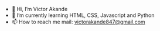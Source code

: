 - 👋 Hi, I’m Victor Akande
- 🌱 I’m currently learning HTML, CSS, Javascript and Python
- 📫 How to reach me mail: victorakande847@gmail.com

<!---
vigge-vigge/vigge-vigge is a ✨ special ✨ repository because its `README.md` (this file) appears on your GitHub profile.
You can click the Preview link to take a look at your changes.
--->

